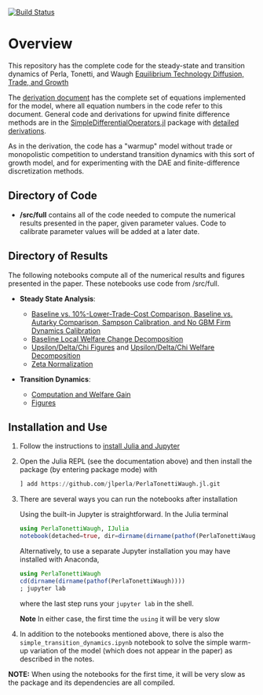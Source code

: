 [![Build Status](https://travis-ci.com/jlperla/PerlaTonettiWaugh.jl.svg?token=G6ge79qYLosYiRGJBp1G&branch=master)](https://travis-ci.com/jlperla/PerlaTonettiWaugh.jl)

# Overview

This repository has the complete code for the steady-state and transition dynamics of Perla, Tonetti, and Waugh [Equilibrium Technology Diffusion, Trade, and Growth](http://christophertonetti.com/files/papers/PerlaTonettiWaugh_DiffusionTradeAndGrowth.pdf)

The [derivation document](/docs/numerical_algorithm.pdf) has the complete set of equations implemented for the model, where all equation numbers in the code refer to this document.  General code and derivations for upwind finite difference methods are in the [SimpleDifferentialOperators.jl](https://github.com/QuantEcon/SimpleDifferentialOperators.jl) package with [detailed derivations](https://github.com/QuantEcon/SimpleDifferentialOperators.jl/releases/download/dev/discretized-differential-operator-derivation.pdf).

As in the derivation, the code has a "warmup" model without trade or monopolistic competition to understand transition dynamics with this sort of growth model, and for experimenting with the DAE and finite-difference discretization methods.

## Directory of Code
* **/src/full** contains all of the code needed to compute the numerical results presented in the paper, given parameter values. Code to calibrate parameter values will be added at a later date.

## Directory of Results
The following notebooks compute all of the numerical results and figures presented in the paper. These notebooks use code from /src/full.

* **Steady State Analysis**: 
    * [Baseline vs. 10%-Lower-Trade-Cost Comparison, Baseline vs. Autarky Comparison, Sampson Calibration, and No GBM Firm Dynamics Calibration](SteadyState.ipynb)
    * [Baseline Local Welfare Change Decomposition](WelfareChangeDecomposition.ipynb)
    * [Upsilon/Delta/Chi Figures](ChiUpsilonDeltaFigures.ipynb) and [Upsilon/Delta/Chi Welfare Decomposition](ChiUpsilonDelta.ipynb)
    * [Zeta Normalization](ZetaNormalization.ipynb)

* **Transition Dynamics**:
    * [Computation and Welfare Gain](TransitionDynamics.ipynb) 
    * [Figures](TransitionDynamicsFigures.ipynb)

## Installation and Use

1. Follow the instructions to [install Julia and Jupyter](https://lectures.quantecon.org/jl/getting_started.html)

2. Open the Julia REPL (see the documentation above) and then install the package (by entering package mode) with

    ```julia
    ] add https://github.com/jlperla/PerlaTonettiWaugh.jl.git
    ```

3. There are several ways you can run the notebooks after installation

    Using the built-in Jupyter is straightforward.  In the Julia terminal
    ```julia
    using PerlaTonettiWaugh, IJulia
    notebook(detached=true, dir=dirname(dirname(pathof(PerlaTonettiWaugh))))
    ```

    Alternatively, to use a separate Jupyter installation you may have installed with Anaconda,
    ```julia
    using PerlaTonettiWaugh
    cd(dirname(dirname(pathof(PerlaTonettiWaugh))))
    ; jupyter lab
    ```
    where the last step runs your `jupyter lab` in the shell.

    **Note** In either case, the first time the `using` it will be very slow

4. In addition to the notebooks mentioned above, there is also the `simple_transition_dynamics.ipynb` notebook to solve the simple warm-up variation of the model (which does not appear in the paper) as described in the notes.

**NOTE:** When using the notebooks for the first time, it will be very slow as the package and its dependencies are all compiled.
